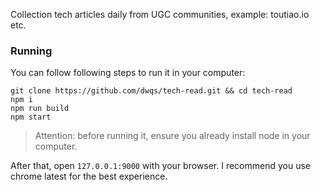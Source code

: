 Collection tech articles daily from UGC communities, example: toutiao.io etc.

### Running

You can follow following steps to run it in your computer:

```
git clone https://github.com/dwqs/tech-read.git && cd tech-read
npm i
npm run build
npm start
```

>Attention: before running it, ensure you already install node in your computer.

After that, open `127.0.0.1:9000` with your browser. I recommend you use chrome latest for the best experience.
